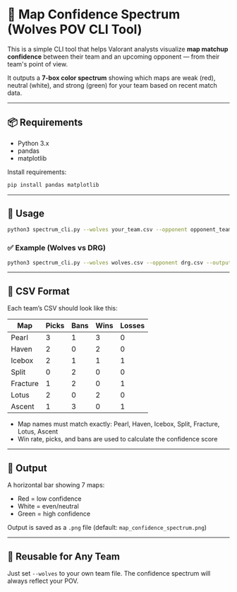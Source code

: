 
# 🧠 Map Confidence Spectrum (Wolves POV CLI Tool)

This is a simple CLI tool that helps Valorant analysts visualize **map matchup confidence** between their team and an upcoming opponent — from their team's point of view.

It outputs a **7-box color spectrum** showing which maps are weak (red), neutral (white), and strong (green) for your team based on recent match data.

---

## 📦 Requirements

- Python 3.x
- pandas
- matplotlib

Install requirements:

```bash
pip install pandas matplotlib
```

---

## 🚀 Usage

```bash
python3 spectrum_cli.py --wolves your_team.csv --opponent opponent_team.csv [--output filename.png]
```

### ✅ Example (Wolves vs DRG)

```bash
python3 spectrum_cli.py --wolves wolves.csv --opponent drg.csv --output spectrum_drg.png
```

---

## 📁 CSV Format

Each team’s CSV should look like this:

| Map      | Picks | Bans | Wins | Losses |
|----------|-------|------|------|--------|
| Pearl    | 3     | 1    | 3    | 0      |
| Haven    | 2     | 0    | 2    | 0      |
| Icebox   | 2     | 1    | 1    | 1      |
| Split    | 0     | 2    | 0    | 0      |
| Fracture | 1     | 2    | 0    | 1      |
| Lotus    | 2     | 0    | 2    | 0      |
| Ascent   | 1     | 3    | 0    | 1      |

- Map names must match exactly: Pearl, Haven, Icebox, Split, Fracture, Lotus, Ascent
- Win rate, picks, and bans are used to calculate the confidence score

---

## 🎨 Output

A horizontal bar showing 7 maps:
- Red = low confidence
- White = even/neutral
- Green = high confidence

Output is saved as a `.png` file (default: `map_confidence_spectrum.png`)

---

## 🤝 Reusable for Any Team

Just set `--wolves` to your own team file. The confidence spectrum will always reflect your POV.

